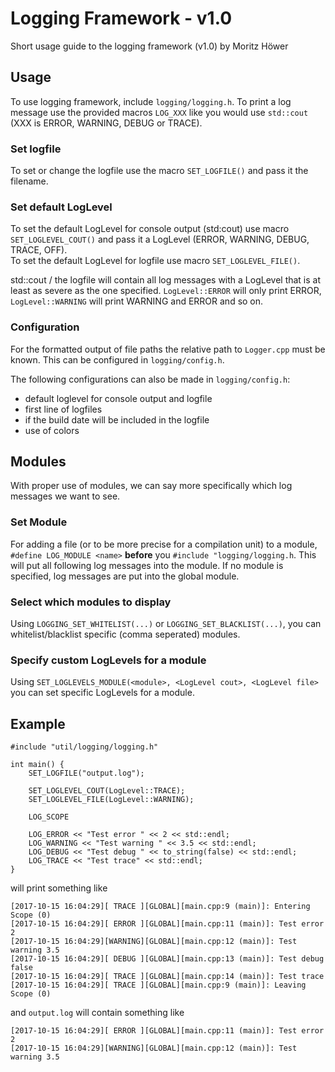 # Logging Framework - v1.0
Short usage guide to the logging framework (v1.0) by Moritz Höwer

## Usage
To use logging framework, include `logging/logging.h`.
To print a log message use the provided macros `LOG_XXX` like you would use `std::cout` (XXX is ERROR, WARNING, DEBUG or TRACE). 

### Set logfile
To set or change the logfile use the macro `SET_LOGFILE()` and pass it the filename.

### Set default LogLevel
To set the default LogLevel for console output (std:cout) use macro `SET_LOGLEVEL_COUT()` and pass it a LogLevel (ERROR, WARNING, DEBUG, TRACE, OFF).  
To set the default LogLevel for logfile use macro `SET_LOGLEVEL_FILE()`.

std::cout / the logfile will contain all log messages with a LogLevel that is at least as severe as the one specified. `LogLevel::ERROR` will only print ERROR, `LogLevel::WARNING` will print WARNING and ERROR and so on. 

### Configuration
For the formatted output of file paths the relative path to `Logger.cpp` must be known. This can be configured in `logging/config.h`.

The following configurations can also be made in `logging/config.h`:
* default loglevel for console output and logfile
* first line of logfiles
* if the build date will be included in the logfile
* use of colors

## Modules
With proper use of modules, we can say more specifically which log messages we want to see.

### Set Module
For adding a file (or to be more precise for a compilation unit) to a module, `#define LOG_MODULE <name>` **before** you `#include "logging/logging.h`.
This will put all following log messages into the module. If no module is specified, log messages are put into the global module.

### Select which modules to display
Using `LOGGING_SET_WHITELIST(...)` or `LOGGING_SET_BLACKLIST(...)`, you can whitelist/blacklist specific (comma seperated) modules.

### Specify custom LogLevels for a module
Using `SET_LOGLEVELS_MODULE(<module>, <LogLevel cout>, <LogLevel file>` you can set specific LogLevels for a module.

## Example
```
#include "util/logging/logging.h"

int main() {
	SET_LOGFILE("output.log");

	SET_LOGLEVEL_COUT(LogLevel::TRACE);
	SET_LOGLEVEL_FILE(LogLevel::WARNING);
	
	LOG_SCOPE
	
	LOG_ERROR << "Test error " << 2 << std::endl;
	LOG_WARNING << "Test warning " << 3.5 << std::endl;
	LOG_DEBUG << "Test debug " << to_string(false) << std::endl;
	LOG_TRACE << "Test trace" << std::endl;
}
```
will print something like

```
[2017-10-15 16:04:29][ TRACE ][GLOBAL][main.cpp:9 (main)]: Entering Scope (0)
[2017-10-15 16:04:29][ ERROR ][GLOBAL][main.cpp:11 (main)]: Test error 2
[2017-10-15 16:04:29][WARNING][GLOBAL][main.cpp:12 (main)]: Test warning 3.5
[2017-10-15 16:04:29][ DEBUG ][GLOBAL][main.cpp:13 (main)]: Test debug false
[2017-10-15 16:04:29][ TRACE ][GLOBAL][main.cpp:14 (main)]: Test trace
[2017-10-15 16:04:29][ TRACE ][GLOBAL][main.cpp:9 (main)]: Leaving Scope (0)
```
and `output.log` will contain something like

```
[2017-10-15 16:04:29][ ERROR ][GLOBAL][main.cpp:11 (main)]: Test error 2
[2017-10-15 16:04:29][WARNING][GLOBAL][main.cpp:12 (main)]: Test warning 3.5
```


